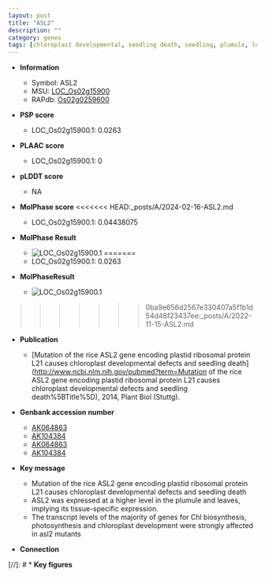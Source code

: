 ```yaml
---
layout: post
title: "ASL2"
description: ""
category: genes
tags: [chloroplast developmental, seedling death, seedling, plumule, leaf, Chl biosynthesis, photosynthesis]
---
```


* **Information**  
    + Symbol: ASL2  
    + MSU: [LOC_Os02g15900](http://rice.plantbiology.msu.edu/cgi-bin/ORF_infopage.cgi?orf=LOC_Os02g15900)  
    + RAPdb: [Os02g0259600](http://rapdb.dna.affrc.go.jp/viewer/gbrowse_details/irgsp1?name=Os02g0259600)  

* **PSP score**  
    + LOC_Os02g15900.1: 0.0263 

* **PLAAC score**  
    + LOC_Os02g15900.1: 0 

* **pLDDT score**
    + NA


* **MolPhase score**
<<<<<<< HEAD:_posts/A/2024-02-16-ASL2.md
    + LOC_Os02g15900.1: 0.04438075

* **MolPhase Result**
    + ![LOC_Os02g15900.1](https://304243504.github.io/Pictures/LOC_Os02g/LOC_Os02g15900.1.png)
=======
    + LOC_Os02g15900.1: 0.0263

* **MolPhaseResult**
    + ![LOC_Os02g15900.1](https://ricepsp.github.io/pictures/LOC_Os02g/LOC_Os02g15900.1.png)
>>>>>>> 0ba9e656d2567e330407a5f1b1d54d48f23437ee:_posts/A/2022-11-15-ASL2.md

* **Publication**  
    + [Mutation of the rice ASL2 gene encoding plastid ribosomal protein L21 causes chloroplast developmental defects and seedling death](http://www.ncbi.nlm.nih.gov/pubmed?term=Mutation of the rice ASL2 gene encoding plastid ribosomal protein L21 causes chloroplast developmental defects and seedling death%5BTitle%5D), 2014, Plant Biol (Stuttg).

* **Genbank accession number**  
    + [AK064863](http://www.ncbi.nlm.nih.gov/nuccore/AK064863)
    + [AK104384](http://www.ncbi.nlm.nih.gov/nuccore/AK104384)
    + [AK064863](http://www.ncbi.nlm.nih.gov/nuccore/AK064863)
    + [AK104384](http://www.ncbi.nlm.nih.gov/nuccore/AK104384)

* **Key message**  
    + Mutation of the rice ASL2 gene encoding plastid ribosomal protein L21 causes chloroplast developmental defects and seedling death
    + ASL2 was expressed at a higher level in the plumule and leaves, implying its tissue-specific expression.
    + The transcript levels of the majority of genes for Chl biosynthesis, photosynthesis and chloroplast development were strongly affected in asl2 mutants

* **Connection**  

[//]: # * **Key figures**  


